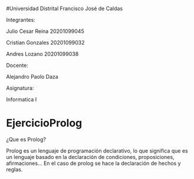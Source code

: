 #Universidad Distrital Francisco José de Caldas

Integrantes: 

Julio Cesar Reina      20201099045

Cristian Gonzales    20201099032

Andres Lozano          20201099038

Docente:

Alejandro Paolo Daza

Asignatura: 

Informatica I

# EjercicioProlog

¿Que es Prolog?

Prolog es un lenguaje de programación declarativo, lo que significa que es un lenguaje basado en la declaración de condiciones, proposiciones, afirmaciones... En el caso de prolog se hace la declaración de hechos y reglas.
